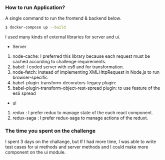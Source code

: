 ### How to run Application? ###

A single command to run the frontend & backend below.

```sh
$ docker-compose up --build
```
I used many kinds of external libraries for server and ui.

* Server
1. node-cache: I preferred this library because each request must be cached according to challenge requirements.
2. babel: I coded server with es6 and for transformation.
3. node-fetch: Instead of implementing XMLHttpRequest in Node.js to run browser-specific
4. babel-plugin-transform-decorators-legacy plugin: 
5. babel-plugin-transform-object-rest-spread plugin: to use feature of the es6 spread 

* ui
1. redux : I prefer redux to manage state of the each react component.
2. redux-saga : I prefer redux-saga to manage actions of the reduxt.

### The time you spent on the challenge ###
I spent 3 days on the challange, but If I had more time, I was able to write test cases for ui methods and server methods and I could make more component on the ui module.  
